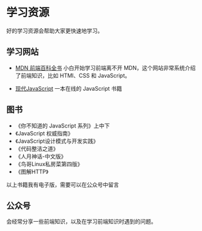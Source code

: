 # 学习资源

好的学习资源会帮助大家更快速地学习。

## 学习网站

- [MDN 前端百科全书](https://developer.mozilla.org/en-US/docs/Web)
小白开始学习前端离不开 MDN，这个网站非常系统介绍了前端知识，比如 HTMl、CSS 和 JavaScript。

- [现代JavaScript](https://zh.javascript.info/)
一本在线的 JavaScript 书籍

## 图书

- 《你不知道的 JavaScript 系列》上中下
- 《JavaScript 权威指南》
- 《JavaScript设计模式与开发实践》
- 《代码整洁之道》
- 《人月神话-中文版》
- 《鸟哥Linux私房菜第四版》
- 《图解HTTP》

以上书籍我有电子版，需要可以在公众号中留言

## 公众号

会经常分享一些前端知识，以及在学习前端知识时遇到的问题。
